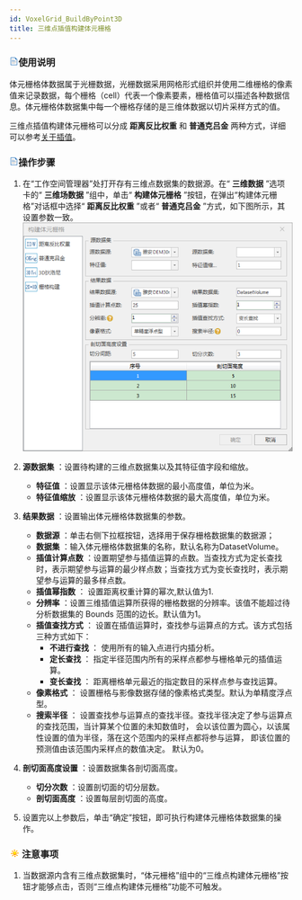 ```yaml
---
id: VoxelGrid_BuildByPoint3D
title: 三维点插值构建体元栅格
---
```

### ![](../../../img/read.gif)使用说明

体元栅格体数据属于光栅数据，光栅数据采用网格形式组织并使用二维栅格的像素值来记录数据，每个栅格（cell）代表一个像素要素，栅格值可以描述各种数据信息。体元栅格体数据集中每一个栅格存储的是三维体数据以切片采样方式的值。

三维点插值构建体元栅格可以分成 **距离反比权重** 和 **普通克吕金**
两种方式，详细可以参考[关于插值](../../../Analyst/Raster/interpolation/aboutinterpolation)。

### ![](../../../img/read.gif)操作步骤

  1. 在“工作空间管理器”处打开存有三维点数据集的数据源。在“ **三维数据** ”选项卡的“ **三维场数据** ”组中，单击“ **构建体元栅格** ”按钮，在弹出“构建体元栅格”对话框中选择“ **距离反比权重** ”或者“ **普通克吕金** ”方式，如下图所示，其设置参数一致。
![](../img/VoxelGrid_IDW.png)  

  2. **源数据集** ：设置待构建的三维点数据集以及其特征值字段和缩放。 
      * **特征值** ：设置显示该体元栅格体数据的最小高度值，单位为米。
      * **特征值缩放** ：设置显示该体元栅格体数据的最大高度值，单位为米。 
  3. **结果数据** ：设置输出体元栅格体数据集的参数。 
      * **数据源** ：单击右侧下拉框按钮，选择用于保存栅格数据集的数据源；
      * **数据集** ：输入体元栅格体数据集的名称，默认名称为DatasetVolume。 
      * **插值计算点数** ：设置期望参与插值运算的点数。当查找方式为定长查找时，表示期望参与运算的最少样点数；当查找方式为变长查找时，表示期望参与运算的最多样点数。 
      * **插值幂指数** ： 设置距离权重计算的幂次,默认值为1.
      * **分辨率** ：设置三维插值运算所获得的栅格数据的分辨率。该值不能超过待分析数据集的 Bounds 范围的边长。默认值为1。 
      * **插值查找方式** ： 设置在插值运算时，查找参与运算点的方式。该方式包括三种方式如下： 
        * **不进行查找** ： 使用所有的输入点进行内插分析。 
        * **定长查找** ： 指定半径范围内所有的采样点都参与栅格单元的插值运算。 
        * **变长查找** ： 距离栅格单元最近的指定数目的采样点参与查找运算。 
      * **像素格式** ： 设置栅格与影像数据存储的像素格式类型。默认为单精度浮点型。
      * **搜索半径** ： 设置查找参与运算点的查找半径。查找半径决定了参与运算点的查找范围，当计算某个位置的未知数值时， 会以该位置为圆心，以该属性设置的值为半径，落在这个范围内的采样点都将参与运算， 即该位置的预测值由该范围内采样点的数值决定。 默认为0。
  4. **剖切面高度设置** ：设置数据集各剖切面高度。
      * **切分次数** ：设置剖切面的切分层数。
      * **剖切面高度** ：设置每层剖切面的高度。 
  5. 设置完以上参数后，单击“确定”按钮，即可执行构建体元栅格体数据集的操作。

### ![](../../../img/note.png)注意事项

1.  当数据源内含有三维点数据集时，“体元栅格”组中的“三维点构建体元栅格”按钮才能够点击，否则“三维点构建体元栅格”功能不可触发。



